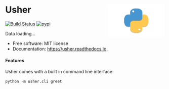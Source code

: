 <h1>Usher<img src='https://github.com/yngtodd/usher/blob/master/img/snek.png' align='right' width='180' height='104'></h1>




[![Build Status](https://travis-ci.com/yngtodd/usher.svg?branch=master)](https://travis-ci.com/yngtodd/usher)
[![pypi](https://img.shields.io/pypi/v/usher.svg)](https://pypi.python.org/pypi/usher)


Data loading...


* Free software: MIT license
* Documentation: https://usher.readthedocs.io.


#### Features

Usher comes with a built in command line interface:

```python
python -m usher.cli greet
```
